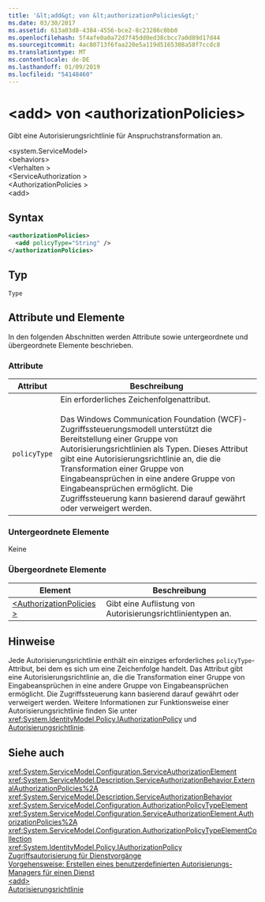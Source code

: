 ```yaml
---
title: '&lt;add&gt; von &lt;authorizationPolicies&gt;'
ms.date: 03/30/2017
ms.assetid: 613a03d8-4384-4556-bce2-8c23286c0bb0
ms.openlocfilehash: 5f4afe0a0a72d7f45dd0ed38cbcc7a0d89d17d44
ms.sourcegitcommit: 4ac80713f6faa220e5a119d5165308a58f7ccdc8
ms.translationtype: MT
ms.contentlocale: de-DE
ms.lasthandoff: 01/09/2019
ms.locfileid: "54148460"
---
```

# <a name="ltaddgt-of-ltauthorizationpoliciesgt"></a>&lt;add&gt; von &lt;authorizationPolicies&gt;
Gibt eine Autorisierungsrichtlinie für Anspruchstransformation an.  
  
 \<system.ServiceModel>  
\<behaviors>  
\<Verhalten >  
\<ServiceAuthorization >  
\<AuthorizationPolicies >  
\<add>  
  
## <a name="syntax"></a>Syntax  
  
```xml  
<authorizationPolicies>
  <add policyType="String" />
</authorizationPolicies>
```  
  
## <a name="type"></a>Typ  
 `Type`  
  
## <a name="attributes-and-elements"></a>Attribute und Elemente  
 In den folgenden Abschnitten werden Attribute sowie untergeordnete und übergeordnete Elemente beschrieben.  
  
### <a name="attributes"></a>Attribute  
  
|Attribut|Beschreibung|  
|---------------|-----------------|  
|`policyType`|Ein erforderliches Zeichenfolgenattribut.<br /><br /> Das Windows Communication Foundation (WCF)-Zugriffssteuerungsmodell unterstützt die Bereitstellung einer Gruppe von Autorisierungsrichtlinien als Typen. Dieses Attribut gibt eine Autorisierungsrichtlinie an, die die Transformation einer Gruppe von Eingabeansprüchen in eine andere Gruppe von Eingabeansprüchen ermöglicht. Die Zugriffssteuerung kann basierend darauf gewährt oder verweigert werden.|  
  
### <a name="child-elements"></a>Untergeordnete Elemente  
 Keine  
  
### <a name="parent-elements"></a>Übergeordnete Elemente  
  
|Element|Beschreibung|  
|-------------|-----------------|  
|[\<AuthorizationPolicies >](../../../../../docs/framework/configure-apps/file-schema/wcf/authorizationpolicies.md)|Gibt eine Auflistung von Autorisierungsrichtlinientypen an.|  
  
## <a name="remarks"></a>Hinweise  
 Jede Autorisierungsrichtlinie enthält ein einziges erforderliches `policyType`-Attribut, bei dem es sich um eine Zeichenfolge handelt. Das Attribut gibt eine Autorisierungsrichtlinie an, die die Transformation einer Gruppe von Eingabeansprüchen in eine andere Gruppe von Eingabeansprüchen ermöglicht. Die Zugriffssteuerung kann basierend darauf gewährt oder verweigert werden. Weitere Informationen zur Funktionsweise einer Autorisierungsrichtlinie finden Sie unter <xref:System.IdentityModel.Policy.IAuthorizationPolicy> und [Autorisierungsrichtlinie](../../../../../docs/framework/wcf/samples/authorization-policy.md).  
  
## <a name="see-also"></a>Siehe auch  
 <xref:System.ServiceModel.Configuration.ServiceAuthorizationElement>  
 <xref:System.ServiceModel.Description.ServiceAuthorizationBehavior.ExternalAuthorizationPolicies%2A>  
 <xref:System.ServiceModel.Description.ServiceAuthorizationBehavior>  
 <xref:System.ServiceModel.Configuration.AuthorizationPolicyTypeElement>  
 <xref:System.ServiceModel.Configuration.ServiceAuthorizationElement.AuthorizationPolicies%2A>  
 <xref:System.ServiceModel.Configuration.AuthorizationPolicyTypeElementCollection>  
 <xref:System.IdentityModel.Policy.IAuthorizationPolicy>  
 [Zugriffsautorisierung für Dienstvorgänge](../../../../../docs/framework/wcf/samples/authorizing-access-to-service-operations.md)  
 [Vorgehensweise: Erstellen eines benutzerdefinierten Autorisierungs-Managers für einen Dienst](../../../../../docs/framework/wcf/extending/how-to-create-a-custom-authorization-manager-for-a-service.md)  
 [\<add>](../../../../../docs/framework/configure-apps/file-schema/wcf/add-of-authorizationpolicies.md)  
 [Autorisierungsrichtlinie](../../../../../docs/framework/wcf/samples/authorization-policy.md)
